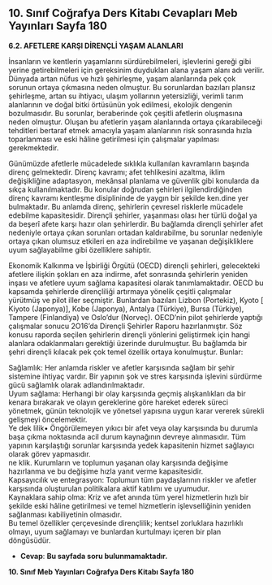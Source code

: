 ## 10. Sınıf Coğrafya Ders Kitabı Cevapları Meb Yayınları Sayfa 180

**6.2. AFETLERE KARŞI DİRENÇLİ YAŞAM ALANLARI**

İnsanların ve kentlerin yaşamlarını sürdürebilmeleri, işlevlerini gereği gibi yerine getirebilmeleri için gereksinim duydukları alana yaşam alanı adı verilir. Dünyada artan nüfus ve hızlı şehirleşme, yaşam alanlarında pek çok sorunun ortaya çıkmasına neden olmuştur. Bu sorunlardan bazıları plansız şehirleşme, artan su ihtiyacı, ulaşım yollarının yetersizliği, verimli tarım alanlarının ve doğal bitki örtüsünün yok edilmesi, ekolojik dengenin bozulmasıdır. Bu sorunlar, beraberinde çok çeşitli afetlerin oluşmasına neden olmuştur. Oluşan bu afetlerin yaşam alanlarında ortaya çıkarabileceği tehditleri bertaraf etmek amacıyla yaşam alanlarının risk sonrasında hızla toparlanması ve eski hâline getirilmesi için çalışmalar yapılması gerekmektedir.

Günümüzde afetlerle mücadelede sıklıkla kullanılan kavramların başında direnç gelmektedir. Direnç kavramı; afet tehlikesini azaltma, iklim değişikliğine adaptasyon, mekânsal planlama ve güvenlik gibi konularda da sıkça kullanılmaktadır. Bu konular doğrudan şehirleri ilgilendirdiğinden direnç kavramı kentleşme disiplininde de yaygın bir şekilde ken.dine yer bulmaktadır. Bu anlamda direnç, şehirlerin çevresel risklerle mücadele edebilme kapasitesidir. Dirençli şehirler, yaşanması olası her türlü doğal ya da beşerî afete karşı hazır olan şehirlerdir. Bu bağlamda dirençli şehirler afet nedeniyle ortaya çıkan sorunları ortadan kaldırabilme, bu sorunlar nedeniyle ortaya çıkan olumsuz etkileri en aza indirebilme ve yaşanan değişikliklere uyum sağlayabilme gibi özelliklere sahiptir.

Ekonomik Kalkınma ve İşbirliği Örgütü (OECD) dirençli şehirleri, gelecekteki afetlere ilişkin şokları en aza indirme, afet sonrasında şehirlerin yeniden inşası ve afetlere uyum sağlama kapasitesi olarak tanımlamaktadır. OECD bu kapsamda şehirlerde dirençliliği artırmaya yönelik çeşitli çalışmalar yürütmüş ve pilot iller seçmiştir. Bunlardan bazıları Lizbon (Portekiz), Kyoto [ Kiyoto (Japonya)], Kobe (Japonya), Antalya (Türkiye), Bursa (Türkiye), Tampere (Finlandiya) ve Oslo’dur (Norveç). OECD’nin pilot şehirlerde yaptığı çalışmalar sonucu 2O16’da Dirençli Şehirler Raporu hazırlanmıştır. Söz konusu raporda seçilen şehirlerin dirençli yönlerini geliştirmek için hangi alanlara odaklanmaları gerektiği üzerinde durulmuştur. Bu bağlamda bir şehri dirençli kılacak pek çok temel özellik ortaya konulmuştur. Bunlar:

Sağlamlık: Her anlamda riskler ve afetler karşısında sağlam bir şehir sistemine ihtiyaç vardır. Bir yapının şok ve stres karşısında işlevini sürdürme gücü sağlamlık olarak adlandırılmaktadır.  
 Uyum sağlama: Herhangi bir olay karşısında geçmiş alışkanlıkları da bir kenara bırakarak ve olayın gereklerine göre hareket ederek süreci yönetmek, günün teknolojik ve yönetsel yapısına uygun karar vererek sürekli gelişmeyi öncelemektir.  
 Ye dek lilik• Öngörülemeyen yıkıcı bir afet veya olay karşısında bu durumla başa çıkma noktasında acil durum kaynağının devreye alınmasıdır. Tüm yapının karşılaştığı sorunlar karşısında yedek kapasitenin hizmet sağlayıcı olarak görev yapmasıdır.  
 ne klik. Kurumların ve toplumun yaşanan olay karşısında değişime hazırlanma ve bu değişime hızla yanıt verme kapasitesidir.  
 Kapsayıcılık ve entegrasyon: Toplumun tüm paydaşlarının riskler ve afetler karşısında oluşturulan politikalara aktif katılımı ve uyumudur.  
 Kaynaklara sahip olma: Kriz ve afet anında tüm yerel hizmetlerin hızlı bir şekilde eski hâline getirilmesi ve temel hizmetlerin işlevselliğinin yeniden sağlanması kabiliyetinin olmasıdır.  
 Bu temel özellikler çerçevesinde dirençlilik; kentsel zorluklara hazırlıklı olmayı, uyum sağlamayı ve bunlardan kurtulmayı içeren bir plan döngüsüdür.

* **Cevap**: **Bu sayfada soru bulunmamaktadır.**

**10. Sınıf Meb Yayınları Coğrafya Ders Kitabı Sayfa 180**